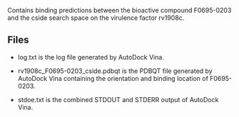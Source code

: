 Contains binding predictions between the bioactive compound F0695-0203 and the cside search space on the virulence factor rv1908c.

## Files

- log.txt is the log file generated by AutoDock Vina.

- rv1908c_F0695-0203_cside.pdbqt is the PDBQT file generated by AutoDock Vina containing the orientation and binding location of F0695-0203.

- stdoe.txt is the combined STDOUT and STDERR output of AutoDock Vina.

